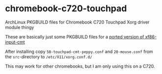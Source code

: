chromebook-c720-touchpad
========================

ArchLinux PKGBUILD files for Chromebook C720 Touchpad Xorg driver module thingy

These are basically just some PKGBUILD files for a [ported version of xf86-input-cmt](https://github.com/hugegreenbug/xf86-input-cmt)

After installing copy `50-touchpad-cmt-peppy.conf` and `20-mouse.conf` from the `src`-directory to `/etc/X11/xorg.conf.d/`

This may work for other chromebooks, but I am only using this on a C720.
